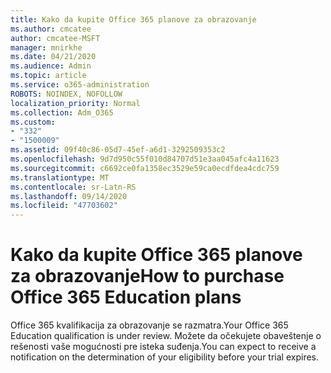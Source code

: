 ```yaml
---
title: Kako da kupite Office 365 planove za obrazovanje
ms.author: cmcatee
author: cmcatee-MSFT
manager: mnirkhe
ms.date: 04/21/2020
ms.audience: Admin
ms.topic: article
ms.service: o365-administration
ROBOTS: NOINDEX, NOFOLLOW
localization_priority: Normal
ms.collection: Adm_O365
ms.custom:
- "332"
- "1500009"
ms.assetid: 09f40c86-05d7-45ef-a6d1-3292509353c2
ms.openlocfilehash: 9d7d950c55f010d84707d51e3aa045afc4a11623
ms.sourcegitcommit: c6692ce0fa1358ec3529e59ca0ecdfdea4cdc759
ms.translationtype: MT
ms.contentlocale: sr-Latn-RS
ms.lasthandoff: 09/14/2020
ms.locfileid: "47703602"
---
```

# <a name="how-to-purchase-office-365-education-plans"></a><span data-ttu-id="37c56-102">Kako da kupite Office 365 planove za obrazovanje</span><span class="sxs-lookup"><span data-stu-id="37c56-102">How to purchase Office 365 Education plans</span></span>

<span data-ttu-id="37c56-103">Office 365 kvalifikacija za obrazovanje se razmatra.</span><span class="sxs-lookup"><span data-stu-id="37c56-103">Your Office 365 Education qualification is under review.</span></span> <span data-ttu-id="37c56-104">Možete da očekujete obaveštenje o rešenosti vaše mogućnosti pre isteka suđenja.</span><span class="sxs-lookup"><span data-stu-id="37c56-104">You can expect to receive a notification on the determination of your eligibility before your trial expires.</span></span>